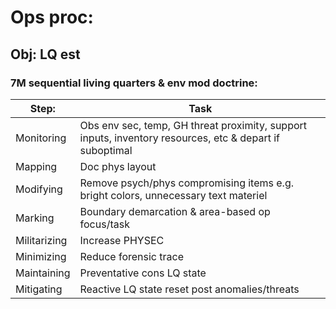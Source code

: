 # Ops proc:

## Obj: LQ est

### 7M sequential living quarters & env mod doctrine:

| Step: | Task |
| ------------- | ------------- |
| Monitoring  | Obs env sec, temp, GH threat proximity, support inputs, inventory resources, etc & depart if suboptimal |
| Mapping | Doc phys layout  |
| Modifying | Remove psych/phys compromising items e.g. bright colors, unnecessary text materiel | 
| Marking | Boundary demarcation & area-based op focus/task |
| Militarizing | Increase PHYSEC | 
| Minimizing | Reduce forensic trace |
| Maintaining | Preventative cons LQ state |
| Mitigating | Reactive LQ state reset post anomalies/threats |
